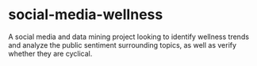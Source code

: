 # social-media-wellness
A social media and data mining project looking to identify wellness trends and analyze the public sentiment surrounding topics, as well as verify whether they are cyclical.
